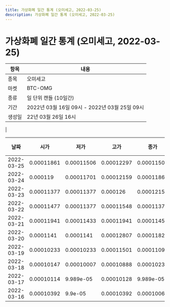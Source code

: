 ```yaml
---
title: 가상화폐 일간 통계 (오미세고, 2022-03-25)
description: 가상화폐 일간 통계 (오미세고, 2022-03-25)
---
```


가상화폐 일간 통계 (오미세고, 2022-03-25)
===

|항목|내용|
|--|--|
|종목|오미세고|
|마켓|BTC-OMG|
|종류|일 단위 캔들 (10일간)|
|기간|2022년 03월 16일 09시 - 2022년 03월 25일 09시|
|생성일|22년 03월 26일 16시|
|

|날짜|시가|저가|고가|종가|비고|
|--|--|--|--|--|--|
|2022-03-25|0.00011861|0.00011506|0.00012297|0.00011506|    |
|2022-03-24|0.000119|0.00011701|0.00012159|0.0001186|    |
|2022-03-23|0.00011377|0.00011377|0.000126|0.00012159|    |
|2022-03-22|0.00011477|0.00011377|0.00011548|0.00011377|    |
|2022-03-21|0.00011941|0.00011433|0.00011941|0.0001145|    |
|2022-03-20|0.0001141|0.0001141|0.00012807|0.00011829|    |
|2022-03-19|0.00010233|0.00010233|0.00011501|0.00011094|    |
|2022-03-18|0.00010147|0.00010007|0.00010888|0.00010233|    |
|2022-03-17|0.00010114|9.989e-05|0.00010128|9.989e-05|    |
|2022-03-16|0.00010392|9.9e-05|0.00010392|0.00010066|    |

